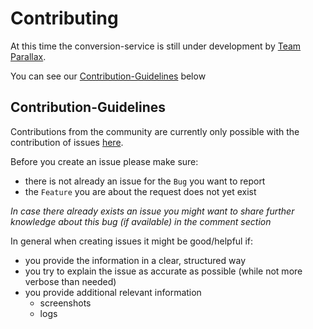 # Contributing

At this time the conversion-service is still under development by [Team Parallax](https://team-parallax.com).

You can see our [Contribution-Guidelines](#contribution-guidelines) below

## Contribution-Guidelines

Contributions from the community are currently only possible with the contribution of issues [here](https://github.com/team-parallax/conversion-service/issues).

Before you create an issue please make sure:

- there is not already an issue for the `Bug` you want to report
- the `Feature` you are about the request does not yet exist

*In case there already exists an issue you might want to share further knowledge about this bug (if available) in the comment section*

In general when creating issues it might be good/helpful if:

- you provide the information in a clear, structured way
- you try to explain the issue as accurate as possible (while not more verbose than needed)
- you provide additional relevant information
	- screenshots
	- logs
	